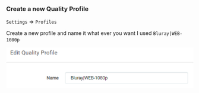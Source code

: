 ### Create a new Quality Profile

`Settings` => `Profiles`

Create a new profile and name it what ever you want I used `Bluray|WEB-1080p`

![!Add Quality Profile](../../docs/SQP/images/add-quality-profile.png)
